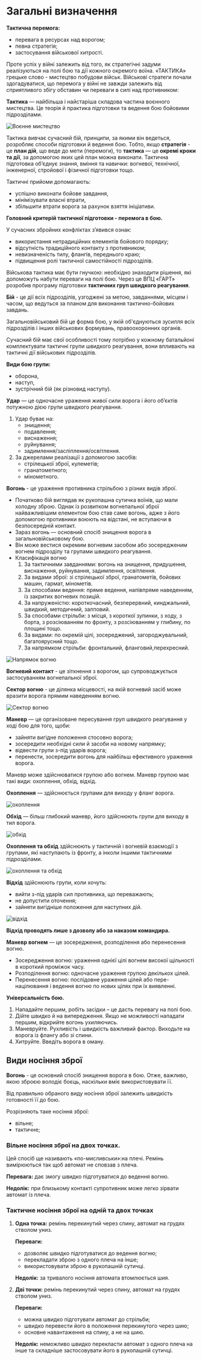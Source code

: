 # Загальні визначення

**Тактична перемога:**

- перевага в ресурсах над ворогом;
- певна стратегія;
- застосування військової хитрості.

Проте успіх у війні залежить від того, як стратегічні задуми реалізуються на полі бою та дії кожного окремого воїна.
«ТАКТИКА» грецьке слово - мистецтво побудови військ.
Військові стратеги почали здогадуватися, що перемога у війні не завжди залежить від сприятливого збігу обставин чи переваги в силі над противником:

**Тактика** — найбільша і найстаріша складова частина воєнного мистецтва. Це теорія й практика підготовки та ведення бою бойовими підрозділами.

![Воєнне мистецтво](img/воєнне-мистецтво.jpg)
 
Тактика вивчає сучасний бій, принципи, за якими він ведеться, розробляє способи підготовки й ведення бою. Тобто, якщо **стратегія** - це **план дій**, що веде до мети (перемоги), то **тактика** — це **окремі кроки та дії**, за допомогою яких цей план можна виконати.
Тактична підготовка об’єднує знання, вміння та навички: вогневої, технічної, інженерної, стройової і фізичної підготовки тощо.

Тактичні прийоми допомагають:

- успішно виконати бойове завдання, 
- мінімізувати власні втрати, 
- збільшити втрати ворога за рахунок взяття ініціативи.

**Головний критерій тактичної підготовки - перемога в бою.**

У сучасних збройних конфліктах з’явився ознак:

- використання нетрадиційних елементів бойового порядку;
- відсутність традиційного контакту з противником; 
- невизначеність тилу, флангів, переднього краю; 
- підвищення ролі тактичної самостійності підрозділів.

Військова тактика має бути гнучкою: необхідно знаходити рішення, які допоможуть набути переваги на полі бою. Через це ВПЦ «ГАРТ» розробив програму підготовки **тактичних груп швидкого реагування**.

**Бій** - це дії всіх підрозділів, узгоджені за метою, завданнями, місцем і часом, що ведуться за планом для виконання тактично-бойових завдань.

Загальновійськовий бій це форма бою, у якій об'єднуються зусилля всіх підрозділів і інших військових формувань, правоохоронних органів.

Сучасний бій має свої особливості тому потрібно у кожному батальйоні комплектувати тактичні групи швидкого реагування, вони впливають на тактичні дії військових підрозділів.

**Види бою групи:**

- оборона,
- наступ,
- зустрічний бій (як різновид наступу).
 
**Удар** — це одночасне ураження живої сили ворога і його об’єктів потужною дією групи швидкого реагування. 

1. Удар буває на:
    - знищення; 
    - подавлення;
    - виснаження;
    - руйнування;
    - задимлення/засліплення/освітлення.
1. За джерелами реалізації з допомогою засобів:  
    - стрілецької зброї, кулеметів; 
    - гранатометного;
    - мінометного.

**Вогонь** - це ураження противника стрільбою з різних видів зброї.

- Початково бій виглядав як рукопашна сутичка воїнів, що мали холодну зброю. Однак із розвитком вогнепальної зброї найважливішим елементом бою став саме вогонь, адже з його допомогою противники воюють на відстані, не вступаючи в безпосередній контакт.
- Зараз вогонь — основний спосіб знищення ворога в загальновійськовому бою. 
- Він може вестися окремим вогневим засобом або зосередженим вогнем підрозділу та групами швидкого реагування.
- Класифікація вогню 
    1. За тактичними завданнями: вогонь на знищення, придушення, виснаження, руйнування, задимлення, освітлення.
    1. За видами зброї: зі стрілецької зброї, гранатометів, бойових машин, гармат, мінометів.
    1. За способами ведення: пряме ведення, напівпряме наведенням, із закритих вогневих позицій.
    1. За напруженістю: короткочасний, безперервний, кинджальний, швидкий, методичний, залповий.
    1. За способами стрільби: з місця, з короткої зупинки, з ходу, з борта, з розсіюванням по фронту, з розсіюванням у глибину, по площині тощо. 
    1. За видами: по окремій цілі, зосереджений, загороджувальний, багатоярусний тощо.
    1. За напрямком стрільби: фронтальний, фланговий,перехресний. 

![Напрямок вогню](img/напрямок-вогню.png)
 
**Вогневий контакт** - це зіткнення з ворогом, що супроводжується застосуванням вогнепальної зброї.

**Сектор вогню** - це ділянка місцевості, на якій вогневий засіб може вразити ворога прямим наведенням вогню.

![Сектор вогню](img/сектор-вогню.png)
 
**Маневр** — це організоване пересування груп швидкого реагування у ході бою для того, щоби:

- зайняти вигідне положення стосовно ворога;
- зосередити необхідні сили й засоби на новому напрямку;
- відвести групи з-під ударів ворога;
- перенести, зосередити вогонь для найбільш ефективного ураження ворога.
 
Маневр може здійснюватися групою або вогнем.
Маневр групою має такі види: охоплення, обхід, відхід.

**Охоплення** — здійснюється групами для виходу у фланг ворога.

![охоплення](img/охоплення.jpg)

**Обхід** — більш глибокий маневр, його здійснюють групи для виходу в тил ворога.

![обхід](img/обхід.jpg)

**Охоплення та обхід** здійснюють у тактичній і вогневій взаємодії з групами, які наступають із фронту, а інколи іншими тактичними підрозділами.

![охоплення та обхід](img/охоплення-обхід.jpg)

**Відхід** здійснюють групи, коли хочуть:

- вийти з-під ударів сил противника, що переважають;
- не допустити оточення; 
- зайняти вигідніше положення для наступних дій.

![відхід](img/відхід.jpg)

**Відхід проводять лише з дозволу або за наказом командира.**

**Маневр вогнем** — це зосередження, розподілення або перенесення вогню.

- Зосередження вогню: ураження однієї цілі вогнем високої щільності в короткий проміжок часу.
- Розподілення вогню: одночасне ураження групою декількох цілей.
- Перенесення вогню: послідовне ураження цілей або пере-націлювання і ведення вогню по нових цілях при їх виявленні.

**Універсальність бою.**

1. Нападайте першим, робіть засідки – це дасть перевагу на полі бою.
1. Дійте швидко й на випередження. Якщо не можливості нападати першим, відкрийте вогонь ухиляючись.
1. Маневруйте. Рухливість і швидкість важливий фактор. Виходьте на ворога із флангу або зі спини.
1. Хитруйте. Введіть ворога в оману.

## Види носіння зброї
**Вогонь** - це основний спосіб знищення ворога в бою. Отже, важливо, якою зброєю володіє боєць, наскільки вміє використовувати її.

Від правильно обраного виду носіння зброї залежить швидкість готовності її до бою.

Розрізняють таке носіння зброї: 

- вільне;
- тактичне;

### Вільне носіння зброї на двох точках.

Цей спосіб ще називають «по-мисливськи»:на плечі. Ремінь вимірюються  так щоб автомат не сповзав з плеча. 

**Перевага:** дає змогу швидко підготуватися до ведення вогню.

**Недолік:** при близькому контакті супротивник може легко зірвати автомат із плеча.   

### Тактичне носіння зброї на одній та двох точках
1. **Одна точка:** ремінь перекинутий через спину, автомат на грудях стволом униз.

    **Переваги:**
    
    - дозволяє швидко підготуватися до ведення вогню;
    - перекладати зброю з одного плеча на інше; 
    - використовувати зброю в рукопашній сутичці.

    **Недолік:** за тривалого носіння автомата втомлюється шия.

1. **Дві точки:** ремінь перекинутий через спину, автомат на грудях стволом униз.

    **Переваги:**
    
    -	можна швидко підготувати автомат до стрільби; 
    -	швидко перевести його в положення перекинутого через шию;
    -	основне навантаження на спину, а не на шию.

    **Недолік:** неможливо швидко перекласти автомат з одного плеча на інше та складніше застосовувати його в рукопашній сутичці.